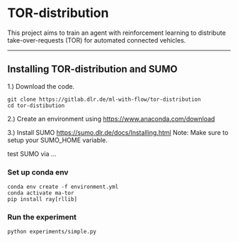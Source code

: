 # TOR-distribution

This project aims to train an agent with reinforcement learning to distribute take-over-requests (TOR) for automated connected vehicles.

---
## Installing TOR-distribution and SUMO
1.) Download the code.

    git clone https://gitlab.dlr.de/ml-with-flow/tor-distribution
    cd tor-distibution


2.) Create an environment using https://www.anaconda.com/download

3.) Install SUMO https://sumo.dlr.de/docs/Installing.html
Note: Make sure to setup your SUMO_HOME variable.

test SUMO via ...



### Set up conda env

```
conda env create -f environment.yml
conda activate ma-tor
pip install ray[rllib]
```

### Run the experiment

```
python experiments/simple.py

```
